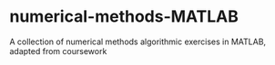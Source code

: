 # numerical-methods-MATLAB
A collection of numerical methods algorithmic exercises in MATLAB, adapted from coursework
